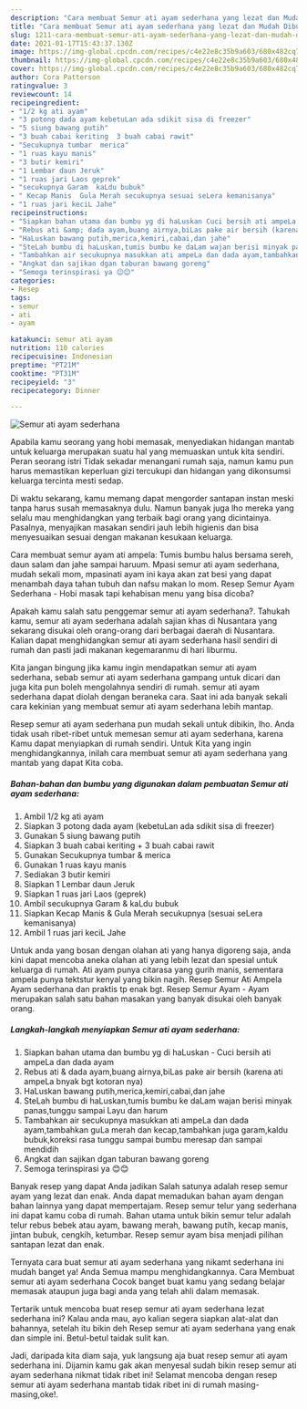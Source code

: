 ```yaml
---
description: "Cara membuat Semur ati ayam sederhana yang lezat dan Mudah Dibuat"
title: "Cara membuat Semur ati ayam sederhana yang lezat dan Mudah Dibuat"
slug: 1211-cara-membuat-semur-ati-ayam-sederhana-yang-lezat-dan-mudah-dibuat
date: 2021-01-17T15:43:37.130Z
image: https://img-global.cpcdn.com/recipes/c4e22e8c35b9a603/680x482cq70/semur-ati-ayam-sederhana-foto-resep-utama.jpg
thumbnail: https://img-global.cpcdn.com/recipes/c4e22e8c35b9a603/680x482cq70/semur-ati-ayam-sederhana-foto-resep-utama.jpg
cover: https://img-global.cpcdn.com/recipes/c4e22e8c35b9a603/680x482cq70/semur-ati-ayam-sederhana-foto-resep-utama.jpg
author: Cora Patterson
ratingvalue: 3
reviewcount: 14
recipeingredient:
- "1/2 kg ati ayam"
- "3 potong dada ayam kebetuLan ada sdikit sisa di freezer"
- "5 siung bawang putih"
- "3 buah cabai keriting  3 buah cabai rawit"
- "Secukupnya tumbar  merica"
- "1 ruas kayu manis"
- "3 butir kemiri"
- "1 Lembar daun Jeruk"
- "1 ruas jari Laos geprek"
- "secukupnya Garam  kaLdu bubuk"
- " Kecap Manis  Gula Merah secukupnya sesuai seLera kemanisanya"
- "1 ruas jari keciL Jahe"
recipeinstructions:
- "Siapkan bahan utama dan bumbu yg di haLuskan Cuci bersih ati ampeLa dan dada ayam"
- "Rebus ati &amp; dada ayam,buang airnya,biLas pake air bersih (karena ati ampeLa bnyak bgt kotoran nya)"
- "HaLuskan bawang putih,merica,kemiri,cabai,dan jahe"
- "SteLah bumbu di haLuskan,tumis bumbu ke daLam wajan berisi minyak panas,tunggu sampai Layu dan harum"
- "Tambahkan air secukupnya masukkan ati ampeLa dan dada ayam,tambahkan guLa merah dan kecap,tambahkan juga garam,kaldu bubuk,koreksi rasa tunggu sampai bumbu meresap dan sampai mendidih"
- "Angkat dan sajikan dgan taburan bawang goreng"
- "Semoga terinspirasi ya 😊😊"
categories:
- Resep
tags:
- semur
- ati
- ayam

katakunci: semur ati ayam 
nutrition: 110 calories
recipecuisine: Indonesian
preptime: "PT21M"
cooktime: "PT31M"
recipeyield: "3"
recipecategory: Dinner

---
```



![Semur ati ayam sederhana](https://img-global.cpcdn.com/recipes/c4e22e8c35b9a603/680x482cq70/semur-ati-ayam-sederhana-foto-resep-utama.jpg)

Apabila kamu seorang yang hobi memasak, menyediakan hidangan mantab untuk keluarga merupakan suatu hal yang memuaskan untuk kita sendiri. Peran seorang istri Tidak sekadar menangani rumah saja, namun kamu pun harus memastikan keperluan gizi tercukupi dan hidangan yang dikonsumsi keluarga tercinta mesti sedap.

Di waktu  sekarang, kamu memang dapat mengorder santapan instan meski tanpa harus susah memasaknya dulu. Namun banyak juga lho mereka yang selalu mau menghidangkan yang terbaik bagi orang yang dicintainya. Pasalnya, menyajikan masakan sendiri jauh lebih higienis dan bisa menyesuaikan sesuai dengan makanan kesukaan keluarga. 

Cara membuat semur ayam ati ampela: Tumis bumbu halus bersama sereh, daun salam dan jahe sampai haruum. Mpasi semur ati ayam sederhana, mudah sekali mom, mpasinati ayam ini kaya akan zat besi yang dapat menambah daya tahan tubuh dan nafsu makan lo mom. Resep Semur Ayam Sederhana - Hobi masak tapi kehabisan menu yang bisa dicoba?

Apakah kamu salah satu penggemar semur ati ayam sederhana?. Tahukah kamu, semur ati ayam sederhana adalah sajian khas di Nusantara yang sekarang disukai oleh orang-orang dari berbagai daerah di Nusantara. Kalian dapat menghidangkan semur ati ayam sederhana hasil sendiri di rumah dan pasti jadi makanan kegemaranmu di hari liburmu.

Kita jangan bingung jika kamu ingin mendapatkan semur ati ayam sederhana, sebab semur ati ayam sederhana gampang untuk dicari dan juga kita pun boleh mengolahnya sendiri di rumah. semur ati ayam sederhana dapat diolah dengan beraneka cara. Saat ini ada banyak sekali cara kekinian yang membuat semur ati ayam sederhana lebih mantap.

Resep semur ati ayam sederhana pun mudah sekali untuk dibikin, lho. Anda tidak usah ribet-ribet untuk memesan semur ati ayam sederhana, karena Kamu dapat menyiapkan di rumah sendiri. Untuk Kita yang ingin menghidangkannya, inilah cara membuat semur ati ayam sederhana yang mantab yang dapat Kita coba.

<!--inarticleads1-->

##### Bahan-bahan dan bumbu yang digunakan dalam pembuatan Semur ati ayam sederhana:

1. Ambil 1/2 kg ati ayam
1. Siapkan 3 potong dada ayam (kebetuLan ada sdikit sisa di freezer)
1. Gunakan 5 siung bawang putih
1. Siapkan 3 buah cabai keriting + 3 buah cabai rawit
1. Gunakan Secukupnya tumbar &amp; merica
1. Gunakan 1 ruas kayu manis
1. Sediakan 3 butir kemiri
1. Siapkan 1 Lembar daun Jeruk
1. Siapkan 1 ruas jari Laos (geprek)
1. Ambil secukupnya Garam &amp; kaLdu bubuk
1. Siapkan  Kecap Manis &amp; Gula Merah secukupnya (sesuai seLera kemanisanya)
1. Ambil 1 ruas jari keciL Jahe


Untuk anda yang bosan dengan olahan ati yang hanya digoreng saja, anda kini dapat mencoba aneka olahan ati yang lebih lezat dan spesial untuk keluarga di rumah. Ati ayam punya citarasa yang gurih manis, sementara ampela punya tektstur kenyal yang bikin nagih. Resep Semur Ati Ampela Ayam sederhana dan praktis tp enak bgt. Resep Semur Ayam - Ayam merupakan salah satu bahan masakan yang banyak disukai oleh banyak orang. 

<!--inarticleads2-->

##### Langkah-langkah menyiapkan Semur ati ayam sederhana:

1. Siapkan bahan utama dan bumbu yg di haLuskan - Cuci bersih ati ampeLa dan dada ayam
1. Rebus ati &amp; dada ayam,buang airnya,biLas pake air bersih (karena ati ampeLa bnyak bgt kotoran nya)
1. HaLuskan bawang putih,merica,kemiri,cabai,dan jahe
1. SteLah bumbu di haLuskan,tumis bumbu ke daLam wajan berisi minyak panas,tunggu sampai Layu dan harum
1. Tambahkan air secukupnya masukkan ati ampeLa dan dada ayam,tambahkan guLa merah dan kecap,tambahkan juga garam,kaldu bubuk,koreksi rasa tunggu sampai bumbu meresap dan sampai mendidih
1. Angkat dan sajikan dgan taburan bawang goreng
1. Semoga terinspirasi ya 😊😊


Banyak resep yang dapat Anda jadikan Salah satunya adalah resep semur ayam yang lezat dan enak. Anda dapat memadukan bahan ayam dengan bahan lainnya yang dapat mempertajam. Resep semur telur yang sederhana ini dapat kamu coba di rumah. Bahan utama untuk bikin semur telur adalah telur rebus bebek atau ayam, bawang merah, bawang putih, kecap manis, jintan bubuk, cengkih, ketumbar. Resep semur ayam bisa menjadi pilihan santapan lezat dan enak. 

Ternyata cara buat semur ati ayam sederhana yang nikamt sederhana ini mudah banget ya! Anda Semua mampu menghidangkannya. Cara Membuat semur ati ayam sederhana Cocok banget buat kamu yang sedang belajar memasak ataupun juga bagi anda yang telah ahli dalam memasak.

Tertarik untuk mencoba buat resep semur ati ayam sederhana lezat sederhana ini? Kalau anda mau, ayo kalian segera siapkan alat-alat dan bahannya, setelah itu bikin deh Resep semur ati ayam sederhana yang enak dan simple ini. Betul-betul taidak sulit kan. 

Jadi, daripada kita diam saja, yuk langsung aja buat resep semur ati ayam sederhana ini. Dijamin kamu gak akan menyesal sudah bikin resep semur ati ayam sederhana nikmat tidak ribet ini! Selamat mencoba dengan resep semur ati ayam sederhana mantab tidak ribet ini di rumah masing-masing,oke!.

